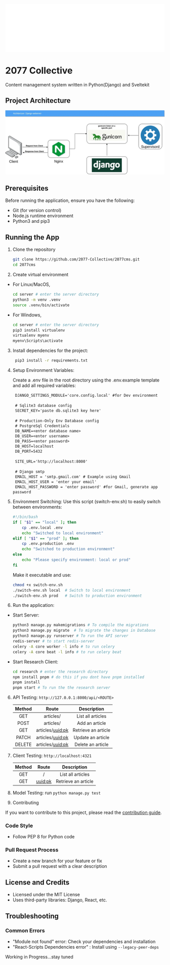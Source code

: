 ![](./2077.webp)

# 2077 Collective

Content management system written in Python(Django) and Sveltekit

## Project Architecture

![architecture](./cms%202077%20architecture.webp)

## Prerequisites

Before running the application, ensure you have the following:

- Git (for version control)
- Node.js runtime environment
- Python3 and pip3

## Running the App

1. Clone the repository

   ```bash
   git clone https://github.com/2077-Collective/2077cms.git
   cd 2077cms
   ```

2. Create virtual environment

- For Linux/MacOS,

  ```bash
  cd server # enter the server directory
  python3 -m venv .venv
  source .venv/bin/activate
  ```

- For Windows,

  ```bash
  cd server # enter the server directory
  pip3 install virtualenv
  virtualenv myenv
  myenv\Scripts\activate
  ```

3. Install dependencies for the project:

   ```bash
    pip3 install -r requirements.txt
   ```

4. Setup Environment Variables:

   Create a .env file in the root directory using the .env.example template and add all required variables:

   ```env
    DJANGO_SETTINGS_MODULE='core.config.local' #for Dev environment

    # Sqlite3 database config
    SECRET_KEY='paste db.sqlite3 key here'

    # Production-Only Env Database config
    # PostgreSql Credentials
    DB_NAME=<enter database name>
    DB_USER=<enter username>
    DB_PASS=<enter password>
    DB_HOST=localhost
    DB_PORT=5432

    SITE_URL='http://localhost:8000'

    # Django smtp
    EMAIL_HOST = 'smtp.gmail.com' # Example using Gmail
    EMAIL_HOST_USER = 'enter your email'
    EMAIL_HOST_PASSWORD = 'enter password' #for Gmail, generate app password
   ```

5. Environment Switching: Use this script (switch-env.sh) to easily switch between environments:
   ```sh
   #!/bin/bash
   if [ "$1" == "local" ]; then
       cp .env.local .env
       echo "Switched to local environment"
   elif [ "$1" == "prod" ]; then
       cp .env.production .env
       echo "Switched to production environment"
   else
       echo "Please specify environment: local or prod"
   fi
   ```
   Make it executable and use:

   ```sh
   chmod +x switch-env.sh
   ./switch-env.sh local  # Switch to local environment
   ./switch-env.sh prod   # Switch to production environment
   ```


6. Run the application:

- Start Server:

  ```bash
  python3 manage.py makemigrations # To compile the migrations
  python3 manage.py migrate  # To migrate the changes in Database
  python3 manage.py runserver # To run the API server
  redis-server # to start redis-server
  celery -A core worker -l info # to run celery
  celery -A core beat -l info # to run celery beat
  ```

- Start Research Client:

  ```bash
  cd research # enter the research directory
  npm install pnpm # do this if you dont have pnpm installed
  pnpm install
  pnpm start # To run the the research server
  ```

6. API Testing: `http://127.0.0.1:8000/api/<ROUTE>`

   | Method |       Route        |     Description     |
   | :----: | :----------------: | :-----------------: |
   |  GET   |     articles/      |  List all articles  |
   |  POST  |     articles/      |   Add an article    |
   |  GET   | articles/<uuid:pk> | Retrieve an article |
   | PATCH  | articles/<uuid:pk> |  Update an article  |
   | DELETE | articles/<uuid:pk> |  Delete an article  |

7. Client Testing: `http://localhost:4321`

   | Method |   Route   |     Description     |
   | :----: | :-------: | :-----------------: |
   |  GET   |     /     |  List all articles  |
   |  GET   | <uuid:pk> | Retrieve an article |

8. Model Testing: run `python manage.py test`

9. Contributing

If you want to contribute to this project, please read the [contribution guide](./CONTRIBUTING.md).

### Code Style

- Follow PEP 8 for Python code

### Pull Request Process

- Create a new branch for your feature or fix
- Submit a pull request with a clear description

## License and Credits

- Licensed under the MIT License
- Uses third-party libraries: Django, React, etc.

## Troubleshooting

### Common Errors

- "Module not found" error: Check your dependencies and installation
- "React-Scripts Dependencies error" : Install using `--legacy-peer-deps`

Working in Progress...stay tuned

